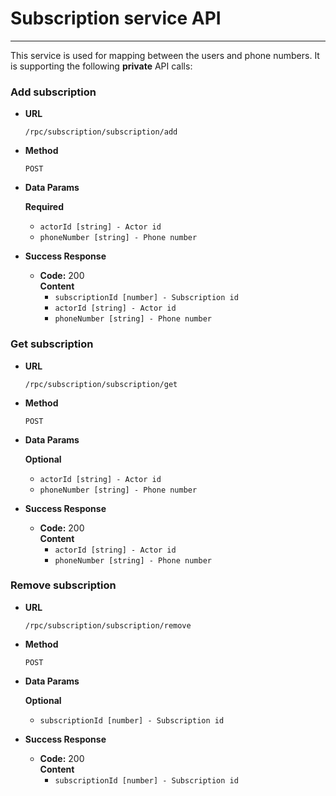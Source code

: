 # Subscription service API

-----

This service is used for mapping between the users and phone numbers. It is supporting the following **private** API calls:

### Add subscription ###

* **URL**

  `/rpc/subscription/subscription/add`

* **Method**

  `POST`

* **Data Params**

  **Required**

   * `actorId [string] - Actor id`
   * `phoneNumber [string] - Phone number`
 
* **Success Response**

  * **Code:** 200 <br />
    **Content**
       * `subscriptionId [number] - Subscription id`
       * `actorId [string] - Actor id`
       * `phoneNumber [string] - Phone number`


### Get subscription ###

* **URL**

  `/rpc/subscription/subscription/get`

* **Method**

  `POST`

* **Data Params**

  **Optional**

   * `actorId [string] - Actor id`
   * `phoneNumber [string] - Phone number`
 
* **Success Response**

  * **Code:** 200 <br />
    **Content**
       * `actorId [string] - Actor id`
       * `phoneNumber [string] - Phone number`


### Remove subscription ###

* **URL**

  `/rpc/subscription/subscription/remove`

* **Method**

  `POST`

* **Data Params**

  **Optional**

   * `subscriptionId [number] - Subscription id`
 
* **Success Response**

  * **Code:** 200 <br />
    **Content**
       * `subscriptionId [number] - Subscription id`

